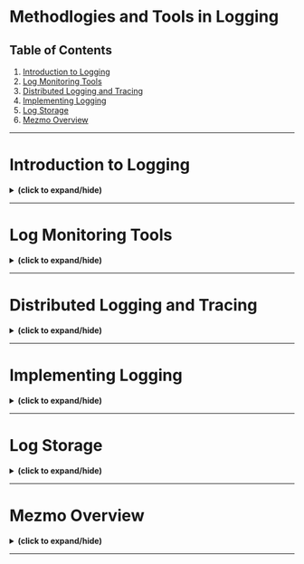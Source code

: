 # Methodlogies and Tools in Logging

## Table of Contents
1. [Introduction to Logging](#intro)
2. [Log Monitoring Tools](#log_monitor_tools)
3. [Distributed Logging and Tracing](#distributed_logging)
4. [Implementing Logging](#implementing_logging)
5. [Log Storage](#log_storage)
6. [Mezmo Overview](#mezmo_overview)

---

<a id="intro"></a>
# Introduction to Logging
<details close>
<summary><b>(click to expand/hide)</b></summary>
<!-- MarkdownTOC -->

## Overview of Application Logging
- **Definition**: Application logging involves a series of messages from an application that record the application's activities.
- **Purpose**: Provides essential information for debugging and maintaining applications in production environments.

## Key Components of Application Logs
- **Content**: Logs contain details about events such as errors, informational messages, and warnings.
- **Evolution**: Traditionally stored in files; modern cloud-native applications use stdout for logging to facilitate data collection.
- **Usage**: Helps identify application issues like message flow problems and user/system actions.

## What to Log
- **Data to Include**:
  - Application messages, transaction flow events, and system alerts (e.g., low disk space).
  - Error events, success and failure audits (e.g., logon successes and failures).
  - Detailed tracking of API endpoints, request parameters, headers, and business context.
- **Security and Compliance**:
  - Separate logs for data-related operations with detailed access IDs, timestamps, and before/after states.

## Importance of Logging
- **Diagnostics**:
  - Track and analyze customer transactions, security threats, and system performance.
  - Identify and resolve production bugs and optimize long-term application performance.
- **Auditing**:
  - Record significant events for management, financial data, and compliance purposes.

## Best Practices for Effective Logging
- **Design and Test Logs**: As meticulously as the application itself to ensure useful data collection.
- **Analytical Use**: Leverage log data for insights using management tools.
- **Logging Levels**:
  - Use lower levels like TRACE or DEBUG for detailed context useful in debugging.

## Conclusion
- **Takeaway**: Logging is crucial for diagnostics and auditing, providing insights into application behavior and supporting business requirements.
- **Action Point**: Always ensure robust logging practices to maintain a clear understanding of application operations.

<!-- /MarkdownTOC -->
</details>

---

<a id="log_monitor_tools"></a>
# Log Monitoring Tools
<details close>
<summary><b>(click to expand/hide)</b></summary>
<!-- MarkdownTOC -->

## What Are Log Monitoring Tools?
- **Function**: These tools perform essential event log monitoring tasks to detect suspicious activities, identify root causes, and troubleshoot problems.
- **Capabilities**:
  - Generate alerts and reports.
  - Provide clear visualizations of network performance.
  - Compare real-time metrics with historical data for a comprehensive network performance overview.

## Recommended Log Monitoring Tools

### Mezmo (Previously LogDNA)
- **Features**:
  - Centralizes log data with various ingestion options.
  - Supports automatic and custom parsing for actionable log data.
  - Includes powerful exclusion rules and variable retention for log prioritization.
  - Integrations with PagerDuty, Slack, etc., for alert configurations.
  - Spike protection and long-term storage options for compliance and restoration.

### Sumo Logic
- **Overview**: Cloud-based solution for log monitoring and analytics, ideal for substantial cloud footprints.
- **Strengths**:
  - Supports application and infrastructure tracking in multi-cloud setups.
  - Features log reduce pattern analysis for real-time event investigation.
  - Provides advanced analytics with machine learning for quick, proactive decision-making.

### IBM Instana Observability
- **Functionality**: Automated application performance management for microservices and cloud-native applications.
- **Advantages**:
  - Automatic visibility and contextualization of applications and services.
  - Real-time data display through distributed tracing and 1-second metrics.
  - Supports over 200 domain-specific technologies.

### Datadog
- **Capabilities**:
  - Aggregates metrics and events from over 500 technologies.
  - Facilitates log collection, search, and analysis with intuitive dashboards.
  - Machine learning-driven alerts for anomaly and error detection.

## Benefits of Using Log Monitoring Tools
- **Insight Generation**: Helps in creating visualizations for easy understanding of network performance.
- **Proactive Management**: Enables swift identification and resolution of issues with alerts and detailed reports.
- **Security Enhancement**: Detects and mitigates security threats efficiently.

## Conclusion
- Log monitoring tools are critical for effective network and application management, providing essential functionalities to enhance performance and security.

<!-- /MarkdownTOC -->
</details>

---

<a id="distributed_logging"></a>
# Distributed Logging and Tracing
<details close>
<summary><b>(click to expand/hide)</b></summary>
<!-- MarkdownTOC -->

## Distributed Logging
- **Definition**: Distributed logging involves collecting and storing log data from multiple sources across different nodes or servers, facilitating centralized monitoring and analysis.
- **Purpose**: Enhances system performance analysis, eases debugging and troubleshooting, and helps identify and fix root causes of issues.
- **Implementation**:
  - **Central Log Server**: Logs are sent to a central server that aggregates and indexes the data for easy search and analysis.
  - **Key Benefits**: Enables identification of system-wide issues and errors, even when spread across multiple nodes.

## Distributed Tracing
- **Definition**: A method used to profile and monitor applications, particularly those composed of multiple micro-services.
- **Functionality**: Allows tracking of requests as they move through various services, helping to pinpoint performance bottlenecks and errors.
- **Components**:
  - **Trace**: A collection of spans (timed events) representing a logical request or workflow.
  - **Span**: Represents a single operation within a trace, including metadata like service name, operation ID, and contextual tags.
  - **Trace ID**: A unique identifier for the entire trace, shared among all spans in that trace.
- **Parent-Child Relationship**: Defines the hierarchy within a trace where one span (parent) calls another (child).
- **Context Propagation**: Ensures trace information is shared across different services and systems.
- **Instrumentation**: The process of adding code to generate traces and spans, which can be either manual or automatic.

## Steps to Implement Distributed Logging
1. **Choose a Logging Framework**: Select from frameworks like Apache Log4j2, Logback, or Fluentd based on your needs.
2. **Configure Log Transmission**: Adjust application code to send logs to a centralized server using TCP or UDP protocols.
3. **Set Up a Central Logging Server**: Use tools like Elasticsearch, Graylog, or Kafka for log collection and storage.
4. **Define Log Retention Policies**: Establish policies for how long to keep logs and when to archive or purge them.
5. **Monitor Logs**: Regularly check logs to detect and address any issues or anomalies.

## Key Takeaways
- **Distributed Logging vs. Tracing**: While both are crucial, logging helps identify system-wide issues, and tracing tracks individual requests through the system.
- **Importance of Implementation**: Proper implementation of these techniques is key to managing and troubleshooting complex, multi-node systems effectively.

<!-- /MarkdownTOC -->
</details>

---

<a id="implementing_logging"></a>
# Implementing Logging
<details close>
<summary><b>(click to expand/hide)</b></summary>
<!-- MarkdownTOC -->


<!-- /MarkdownTOC -->
</details>

---

<a id="log_storage"></a>
# Log Storage
<details close>
<summary><b>(click to expand/hide)</b></summary>
<!-- MarkdownTOC -->


<!-- /MarkdownTOC -->
</details>

---

<a id="mezmo_overview"></a>
# Mezmo Overview
<details close>
<summary><b>(click to expand/hide)</b></summary>
<!-- MarkdownTOC -->


<!-- /MarkdownTOC -->
</details>

---
